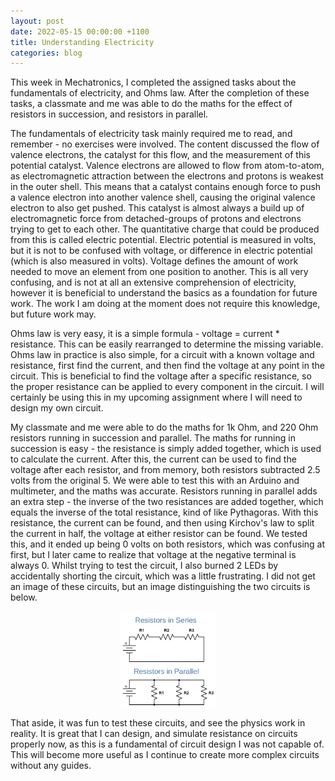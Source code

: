 ```yaml
---
layout: post
date: 2022-05-15 00:00:00 +1100
title: Understanding Electricity
categories: blog
---
```


This week in Mechatronics, I completed the assigned tasks about the fundamentals of electricity, and Ohms law. After the completion of these tasks, a classmate and me was able to do the maths for the effect of resistors in succession, and resistors in parallel. 

The fundamentals of electricity task mainly required me to read, and remember - no exercises were involved. The content discussed the flow of valence electrons, the catalyst for this flow, and the measurement of this potential catalyst. Valence electrons are allowed to flow from atom-to-atom, as electromagnetic attraction between the electrons and protons is weakest in the outer shell. This means that a catalyst contains enough force to push a valence electron into another valence shell, causing the original valence electron to also get pushed. This catalyst is almost always a build up of electromagnetic force from detached-groups of protons and electrons trying to get to each other. The quantitative charge that could be produced from this is called electric potential. Electric potential is measured in volts, but it is not to be confused with voltage, or difference in electric potential (which is also measured in volts). Voltage defines the amount of work needed to move an element from one position to another. This is all very confusing, and is not at all an extensive comprehension of electricity, however it is beneficial to understand the basics as a foundation for future work. The work I am doing at the moment does not require this knowledge, but future work may.

Ohms law is very easy, it is a simple formula - voltage = current * resistance. This can be easily rearranged to determine the missing variable. Ohms law in practice is also simple, for a circuit with a known voltage and resistance, first find the current, and then find the voltage at any point in the circuit. This is beneficial to find the voltage after a specific resistance, so the proper resistance can be applied to every component in the circuit. I will certainly be using this in my upcoming assignment where I will need to design my own circuit. 

My classmate and me were able to do the maths for 1k Ohm, and 220 Ohm resistors running in succession and parallel. The maths for running in succession is easy - the resistance is simply added together, which is used to calculate the current. After this, the current can be used to find the voltage after each resistor, and from memory, both resistors subtracted 2.5 volts from the original 5. We were able to test this with an Arduino and multimeter, and the maths was accurate. Resistors running in parallel adds an extra step - the inverse of the two resistances are added together, which equals the inverse of the total resistance, kind of like Pythagoras. With this resistance, the current can be found, and then using Kirchov's law to split the current in half, the voltage at either resistor can be found. We tested this, and it ended up being 0 volts on both resistors, which was confusing at first, but I later came to realize that voltage at the negative terminal is always 0. Whilst trying to test the circuit, I also burned 2 LEDs by accidentally shorting the circuit, which was a little frustrating. I did not get an image of these circuits, but an image distinguishing the two circuits is below.

<img alt="Parallel vs. Sequential Resistors"  src="/assets/Electricity/Resistor-circuit.png" style="display: block; margin: 0 auto; width: 30%;">

That aside, it was fun to test these circuits, and see the physics work in reality. It is great that I can design, and simulate resistance on circuits properly now, as this is a fundamental of circuit design I was not capable of. This will become more useful as I continue to create more complex circuits without any guides. 